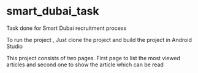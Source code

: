 # smart_dubai_task
Task done for Smart Dubai recruitment process

To run the project , Just clone the project and build the project in Android Studio

This project consists of two pages. First page to list the most viewed articles and second one to show the article which can be read

